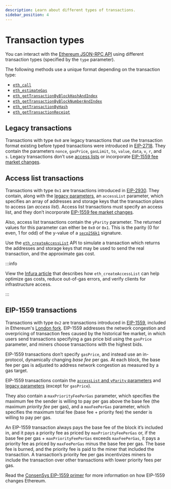 ```yaml
---
description: Learn about different types of transactions.
sidebar_position: 4
---
```


# Transaction types

You can interact with the [Ethereum JSON-RPC API](../json-rpc-methods/) using different transaction types (specified by the `type` parameter).

The following methods use a unique format depending on the transaction type:

- [`eth_call`](../json-rpc-methods/eth_call.mdx)
- [`eth_estimateGas`](../json-rpc-methods/eth_estimategas.mdx)
- [`eth_getTransactionByBlockHashAndIndex` ](../json-rpc-methods/eth_gettransactionbyblockhashandindex.mdx)
- [`eth_getTransactionByBlockNumberAndIndex` ](../json-rpc-methods/eth_gettransactionbyblocknumberandindex.mdx)
- [`eth_getTransactionByHash` ](../json-rpc-methods/eth_gettransactionbyhash.mdx)
- [`eth_getTransactionReceipt` ](../json-rpc-methods/eth_gettransactionreceipt.mdx)

## Legacy transactions

Transactions with type `0x0` are legacy transactions that use the transaction format existing before typed transactions were introduced in [EIP-2718](https://eips.ethereum.org/EIPS/eip-2718). They contain the parameters `nonce`, `gasPrice`, `gasLimit`, `to`, `value`, `data`, `v`, `r`, and `s`. Legacy transactions don’t use [access lists](transaction-types.md#access-list-transactions) or incorporate [EIP-1559 fee market changes](transaction-types.md#undefined).

## Access list transactions

Transactions with type `0x1` are transactions introduced in [EIP-2930](https://eips.ethereum.org/EIPS/eip-2930). They contain, along with the [legacy parameters](#legacy-transactions), an `accessList` parameter, which specifies an array of addresses and storage keys that the transaction plans to access (an _access list_). Access list transactions must specify an access list, and they don’t incorporate [EIP-1559 fee market changes](#eip-1559-transactions). 

Also, access list transactions contain the `yParity` parameter. The returned values for this parameter can either be `0x0` or `0x1`. This is the parity (0 for even, 1 for odd) of the y-value of a [`secp256k1`](https://eips.ethereum.org/EIPS/eip-2098#:~:text=A%20secp256k1%20signature%20is%20made%20up%20of%203%20parameters%2C%20r%2C%20s%20and%20yParity.) signature. 

Use the [`eth_createAccessList`](../json-rpc-methods/eth_createaccesslist.mdx) API to simulate a transaction which returns the addresses and storage keys that may be used to send the real transaction, and the approximate gas cost.

:::info

View the [Infura article](https://blog.infura.io/post/optimizing-ethereum-transactions-with-eth_createaccesslist) that describes how `eth_createAccessList` can help optimize gas costs, reduce out-of-gas errors, and verify clients for infrastructure access.

:::

## EIP-1559 transactions

Transactions with type `0x2` are transactions introduced in [EIP-1559](https://github.com/ethereum/EIPs/blob/master/EIPS/eip-1559.md), included in Ethereum's [London fork](https://ethereum.org/en/history/#london). EIP-1559 addresses the network congestion and overpricing of transaction fees caused by the historical fee market, in which users send transactions specifying a gas price bid using the `gasPrice` parameter, and miners choose transactions with the highest bids.

EIP-1559 transactions don’t specify `gasPrice`, and instead use an in-protocol, dynamically changing _base fee_ per gas. At each block, the base fee per gas is adjusted to address network congestion as measured by a gas target.

EIP-1559 transactions contain the [`accessList` and `yParity` parameters](transaction-types.md#access-list-transactions) and [legacy parameters](transaction-types.md#legacy-transactions) (except for `gasPrice`).

They also contain a `maxPriorityFeePerGas` parameter, which specifies the maximum fee the sender is willing to pay per gas above the base fee (the maximum _priority fee_ per gas), and a `maxFeePerGas` parameter, which specifies the maximum total fee (base fee + priority fee) the sender is willing to pay per gas.

An EIP-1559 transaction always pays the base fee of the block it’s included in, and it pays a priority fee as priced by `maxPriorityFeePerGas` or, if the base fee per gas + `maxPriorityFeePerGas` exceeds `maxFeePerGas`, it pays a priority fee as priced by `maxFeePerGas` minus the base fee per gas. The base fee is burned, and the priority fee is paid to the miner that included the transaction. A transaction’s priority fee per gas incentivizes miners to include the transaction over other transactions with lower priority fees per gas.

Read the [ConsenSys EIP-1559 primer](https://consensys.net/blog/quorum/what-is-eip-1559-how-will-it-change-ethereum/) for more information on how EIP-1559 changes Ethereum.

